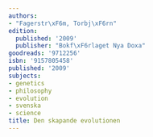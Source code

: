 ```yaml
---
authors:
- "Fagerstr\xF6m, Torbj\xF6rn"
edition:
  published: '2009'
  publisher: "Bokf\xF6rlaget Nya Doxa"
goodreads: '9712256'
isbn: '9157805458'
published: '2009'
subjects:
- genetics
- philosophy
- evolution
- svenska
- science
title: Den skapande evolutionen
---
```


